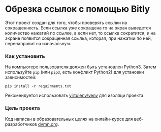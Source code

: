 # Обрезка ссылок с помощью Bitly

Этот проект создан для того, чтобы проверять ссылки на сокращенность. Если ссылка уже сокращена то на экран выведется количество нажатий по ссылке, а если нет, то ссылка сократится, и на экране появится сокращенная ссылка, которая, при нажатии по ней, перенаправит на изначальную.

### Как установить

На компьютере пользователя должен быть установлен Python3.
Затем используйте `pip` (или `pip3`, есть конфликт Python2) для установки зависимостей:
```
pip install -r requirments.txt
``` 

Рекомендуется использовать [virtulenv/venv](https://docs.pythpn.org/3/library/venv.html) для изоляци проекта.

### Цель проекта

Код написан в образовательных целях на онлайн-курсе для веб-разработчиков [dvmn.org](https://dvmn.org).